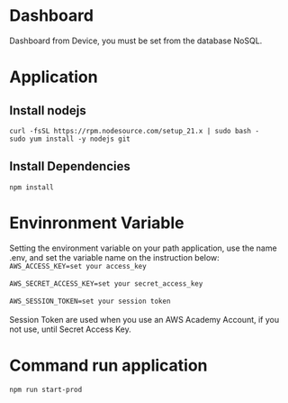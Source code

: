 # Dashboard
Dashboard from  Device, you must be set from the database NoSQL.

# Application
## Install nodejs
`curl -fsSL https://rpm.nodesource.com/setup_21.x | sudo bash -`<br/>
`sudo yum install -y nodejs git`
## Install Dependencies
`npm install`

# Envinronment Variable
Setting the environment variable on your path application, use the name .env, and set the variable name on the instruction below:<br/>
`AWS_ACCESS_KEY=set your access_key`<br/><br/>
`AWS_SECRET_ACCESS_KEY=set your secret_access_key`<br/><br/>
`AWS_SESSION_TOKEN=set your session token`<br/><br/>
Session Token are used when you use an AWS Academy Account, if you not use, until Secret Access Key.

# Command run application
`npm run start-prod`

